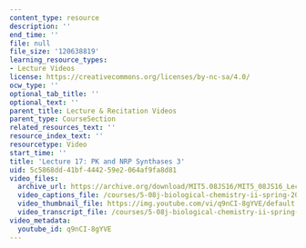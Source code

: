 ```yaml
---
content_type: resource
description: ''
end_time: ''
file: null
file_size: '120638819'
learning_resource_types:
- Lecture Videos
license: https://creativecommons.org/licenses/by-nc-sa/4.0/
ocw_type: ''
optional_tab_title: ''
optional_text: ''
parent_title: Lecture & Recitation Videos
parent_type: CourseSection
related_resources_text: ''
resource_index_text: ''
resourcetype: Video
start_time: ''
title: 'Lecture 17: PK and NRP Synthases 3'
uid: 5c5868dd-41bf-4442-59e2-064af9fa8d81
video_files:
  archive_url: https://archive.org/download/MIT5.08JS16/MIT5_08JS16_Lecture_17_300k.mp4
  video_captions_file: /courses/5-08j-biological-chemistry-ii-spring-2016/cb4552cc60585e54bfa685f540bcbf00_q9nCI-8gYVE.vtt
  video_thumbnail_file: https://img.youtube.com/vi/q9nCI-8gYVE/default.jpg
  video_transcript_file: /courses/5-08j-biological-chemistry-ii-spring-2016/c78520f31d743e442ad1182edd880fc9_q9nCI-8gYVE.pdf
video_metadata:
  youtube_id: q9nCI-8gYVE
---
```

